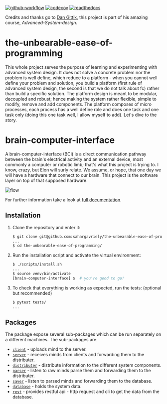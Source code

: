 [![github-workflow](https://github.com/sahargavriely/the-unbearable-ease-of-programming/actions/workflows/github-action.yml/badge.svg)](https://github.com/sahargavriely/the-unbearable-ease-of-programming/actions/workflows/github-action.yml)
[![codecov](https://codecov.io/gh/sahargavriely/the-unbearable-ease-of-programming/graph/badge.svg?token=W0V7MR7T8S)](https://codecov.io/gh/sahargavriely/the-unbearable-ease-of-programming)
[![readthedocs](https://readthedocs.org/projects/the-unbearable-ease-of-programming/badge/?version=latest)](https://the-unbearable-ease-of-programming.readthedocs.io/en/latest/?badge=latest)

Credits and thanks go to [Dan Gittik](https://github.com/dan-gittik), this project is part of his amazing course, _Advanced-System-design_.

# the-unbearable-ease-of-programming

This whole project serves the purpose of learning and experimenting with advanced system design.
It does not solve a concrete problem nor the problem is well define, which reduce to a platform - when you cannot well define your problem and solution, you build a platform (first rule of advanced system design, the second is that we do not talk about fc) rather than build a specific solution.
The platform design is meant to be modular, decoupled and robust; hence making the system rather flexible, simple to modify, remove and add components.
The platform composes of micro processes, each process has a well define role and does one task and one task only (doing this one task well, I allow myself to add).
Let's dive to the story.


# brain-computer-interface

A brain-computer-interface (BCI) is a direct communication pathway between the brain's electrical activity and an external device, most commonly a computer or robotic limb; that's what this project is trying to. I know, crazy, but Elon will surly relate.
We assume, or hope, that one day we will have a hardware that connect to our brain. This project is the software layer on top of that supposed hardware.

![flow](https://github.com/sahargavriely/the-unbearable-ease-of-programming/assets/63425950/85c9248d-7cd4-47cf-988c-255f33eccdfc)

For further information take a look at [full documentation](https://the-unbearable-ease-of-programming.readthedocs.io/en/latest/).

## Installation

1. Clone the repository and enter it:

      ```sh
      $ git clone git@github.com:sahargavriely/the-unbearable-ease-of-programming.git
      ...
      $ cd the-unbearable-ease-of-programming/
      ```

2. Run the installation script and activate the virtual environment:

      ```sh
      $ ./scripts/install.sh
      ...
      $ source venv/bin/activate
      [brain-computer-interface] $  # you're good to go!
      ```

3. To check that everything is working as expected, run the tests: (optional but recommended)

      ```sh
      $ pytest tests/
      ...
      ```

## Packages

The package expose several sub-packages which can be run separately on a different machines.
The sub-packages are:

- [`client`](/brain_computer_interface/client/README.md) - uploads mind to the server.
- [`server`](/brain_computer_interface/server/README.md) - receives minds from clients and forwarding them to the distributer.
- [`distributer`](/brain_computer_interface/distributer/README.md) - distribute information to the different system components.
- [`parser`](/brain_computer_interface/parser/README.md) - listen to raw minds parse them and forwarding them to the distributer.
- [`saver`](/brain_computer_interface/saver/README.md) - listen to parsed minds and forwarding them to the database.
- [`database`](/brain_computer_interface/database/README.md) - holds the system data.
- [`rest`](/brain_computer_interface/rest/README.md) - provides restful api - http request and cli to get the data from the database.

